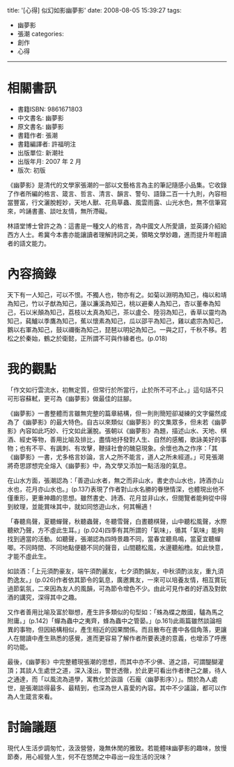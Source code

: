 title: '[心得] 似幻如影幽夢影'
date: 2008-08-05 15:39:27
tags:
- 幽夢影
- 張潮
categories:
- 創作
- 心得
---

# 相關書訊

* 書籍ISBN: 9861671803
* 中文書名: 幽夢影
* 原文書名: 幽夢影
* 書籍作者: 張潮
* 書籍編譯者: 許福明注
* 出版單位: 新潮社
* 出版年月: 2007 年 2 月
* 版次: 初版

<!-- more -->

《幽夢影》是清代的文學家張潮的一部以文藝格言為主的筆記隨感小品集。它收錄了作者所編的格言、箴言、哲言、清言、韻言、警句、語錄二百一十九則，內容相當豐富，行文灑脫輕妙，天地人獸、花鳥草蟲、風雲雨露、山光水色，無不信筆寫來，吟誦書畫、談吐友情，無所滯礙。

林語堂博士曾許之為：這書是一種文人的格言，為中國文人所愛讀，並英譯介紹給西方人士。希冀今本書亦能讓讀者理解詩詞之美，領略文學妙趣，進而提升年輕讀者的語文能力。

# 內容摘錄

天下有一人知己，可以不恨。不獨人也，物亦有之。如菊以淵明為知己，梅以和靖為知己，竹以子猷為知己，蓮以濂溪為知己，桃以避秦人為知己，杏以董奉為知己，石以米顛為知己，荔枝以太真為知己，茶以盧仝、陸羽為知己，香草以靈均為知己，蒓鱸以季鷹為知己，蕉以懷素為知己，瓜以邵平為知己，雞以處宗為知己，鵝以右軍為知己，鼓以禰衡為知己，琵琶以明妃為知己。一與之訂，千秋不移。若松之於秦始，鶴之於衛懿，正所謂不可與作緣者也。(p.018)

# 我的觀點

「作文如行雲流水，初無定質，但常行於所當行，止於所不可不止。」這句話不只可形容蘇軾，更可為《幽夢影》做最佳的註腳。

《幽夢影》一書整體而言雖無完整的篇章結構，但一則則簡短卻凝練的文字儼然成為了《幽夢影》的最大特色。自古以來類似《幽夢影》的文集眾多，但未若《幽夢影》內容如此巧妙、行文如此灑脫。張朝以《幽夢影》為題，描述山水、天地、棋酒、經史等物，善用比喻及排比，盡情地抒發對人生、自然的感觸，歌詠美好的事物；也有不平、有諷刺、有攻擊，鞭撻社會的醜惡現象。余懷也為之作序：「其《幽夢影》一書，尤多格言妙論，言人之所不能言，道人之所未經道。」可見張潮將奇思謬想完全熔入《幽夢影》中，為文學又添加一點活潑的氣息。

在山水方面，張潮認為：「善遊山水者，無之而非山水，書史亦山水也，詩酒亦山水也，花月亦山水也。」(p.137)表現了作者對山水名勝的眷戀情深，也體現出他不僅重形，更重神趣的思想。雖然書史、詩酒、花月並非山水，但閱覽者能夠從中得到紋理，並能賞味其中，就如同悠遊山水，何其暢適！

「春聽鳥聲，夏聽蟬聲，秋聽蟲聲，冬聽雪聲，白晝聽棋聲，山中聽松風聲，水際聽欸乃聲，方不虛此生耳。」(p.024)四季有其所謂的「氣味」，循其「氣味」能夠找到適當的活動。如聽聲，張潮認為四時景趣不同，當春宜聽鳥鳴，當夏宜聽蟬唧。不同時間、不同地點便聽不同的聲音，山間聽松風，水邊聽船橹。如此快意，才能不虛此生。

如談酒：「上元須酌豪友，端午須酌麗友，七夕須酌韻友，中秋須酌淡友，重九須酌逸友。」(p.026)作者依其節令的氣息，廣邀異友，一來可以培養友情，相互賞玩過節氣氛，二來因為友人的風韻，可為節令增色不少。由此可見作者的好酒及對飲酒的講究，深得其中之趣。

又作者善用比喻及富於聯想，產生許多類似的句型如：「蛛為蝶之敵國，驢為馬之附庸。」(p.142)「蟬為蟲中之夷齊，蜂為蟲中之管晏。」(p.161)此兩篇雖然談論相異的事物，但因結構相似，產生相近的因果關係。而且散布在書中各個角落，更讓人在閱讀中產生熟悉的感覺，進而更容易了解作者所要表達的意義，也增添了呼應的功能。

最後，《幽夢影》中完整體現張潮的思想，而其中亦不少佛、道之語，可謂醍醐灌頂；其談人生處世之道，深入淺出，警世透徹，於此更可看出作者律己之嚴，待人之通達，而「以風流為道學，寓教化於詼諧（石龐〈幽夢影序〉）」。關於為人處世，是張潮談得最多、最精到，也深為世人喜愛的內容。其中不少議論，都可以作為人生箴言來看。

# 討論議題

現代人生活步調匆忙，汲汲營營，幾無休閒的雅致。若能體味幽夢影的趣味，放慢節奏，用心經營人生，何不在悠閒之中尋出一段生活的況味？